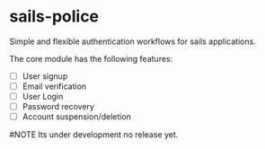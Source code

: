 sails-police
=============
Simple and flexible authentication workflows for sails applications.

The core module has the following features:

- [ ] User signup
- [ ] Email verification
- [ ] User Login
- [ ] Password recovery
- [ ] Account suspension/deletion

#NOTE
Its under development no release yet.

